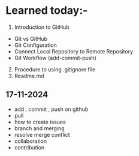 # Learned today:-

1. Introduction to GitHub

- Git vs GitHub
- Git Configuration
- Connect Local Repository to Remote Repository
- Git Workflow (add-commit-push)

2. Procedure to using .gitignore file
3. Readme.md



## 17-11-2024 
- add , commit , push on github
- pull
- how to create issues
- branch and merging
- resolve merge conflict
- collaboration
- contribution

